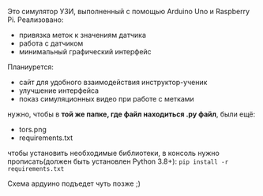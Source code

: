 Это симулятор УЗИ, выполненный с помощью Arduino Uno и Raspberry Pi.
Реализовано:
 - привязка меток к значениям датчика
 - работа с датчиком
 - минимальный графический интерфейс

Планиурется:
 - сайт для удобного взаимодействия инструктор-ученик
 - улучшение интерфейса
 - показ симуляционных видео при работе с метками


нужно, чтобы в **той же папке, где файл находиться .py файл**, были ещё:
 - tors.png
 - requirements.txt

чтобы установить необходимые библиотеки, в консоль нужно прописать(должен быть установлен Python 3.8+):
```pip install -r requirements.txt```

Схема ардуино подъедет чуть позже ;)